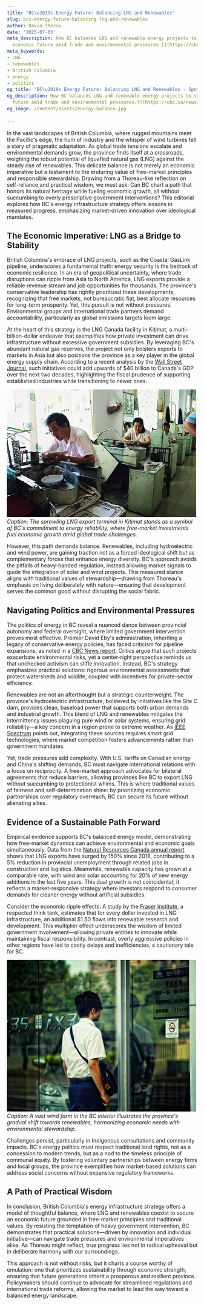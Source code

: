 ```yaml
---
title: "BC\u2019s Energy Future: Balancing LNG and Renewables"
slug: bcs-energy-future-balancing-lng-and-renewables
author: Davin Thorow
date: '2025-07-03'
meta_description: How BC balances LNG and renewable energy projects to secure its
  economic future amid trade and environmental pressures.[](https://cbc.ca/news/canada/british-columbia/conservative-bc-premier-pipeline-criticism-1.7552616)
meta_keywords:
- LNG
- renewables
- British Columbia
- energy
- politics
og_title: "BC\u2019s Energy Future: Balancing LNG and Renewables - Spot News 24"
og_description: How BC balances LNG and renewable energy projects to secure its economic
  future amid trade and environmental pressures.[](https://cbc.ca/news/canada/british-columbia/conservative-bc-premier-pipeline-criticism-1.7552616)
og_image: /content/assets/energy-balance.jpg

---
```

<!--# Balancing Act: British Columbia's Energy Strategy in a Changing World -->
In the vast landscapes of British Columbia, where rugged mountains meet the Pacific's edge, the hum of industry and the whisper of wind turbines tell a story of pragmatic adaptation. As global trade tensions escalate and environmental demands grow, the province finds itself at a crossroads, weighing the robust potential of liquefied natural gas (LNG) against the steady rise of renewables. This delicate balance is not merely an economic imperative but a testament to the enduring value of free-market principles and responsible stewardship. Drawing from a Thoreau-like reflection on self-reliance and practical wisdom, we must ask: Can BC chart a path that honors its natural heritage while fueling economic growth, all without succumbing to overly prescriptive government interventions? This editorial explores how BC's energy infrastructure strategy offers lessons in measured progress, emphasizing market-driven innovation over ideological mandates.

## The Economic Imperative: LNG as a Bridge to Stability

British Columbia's embrace of LNG projects, such as the Coastal GasLink pipeline, underscores a fundamental truth: energy security is the bedrock of economic resilience. In an era of geopolitical uncertainty, where trade disruptions can ripple from Asia to North America, LNG exports provide a reliable revenue stream and job opportunities for thousands. The province's conservative leadership has rightly prioritized these developments, recognizing that free markets, not bureaucratic fiat, best allocate resources for long-term prosperity. Yet, this pursuit is not without pressures. Environmental groups and international trade partners demand accountability, particularly as global emissions targets loom large.

At the heart of this strategy is the LNG Canada facility in Kitimat, a multi-billion-dollar endeavor that exemplifies how private investment can drive infrastructure without excessive government subsidies. By leveraging BC's abundant natural gas reserves, the project not only bolsters exports to markets in Asia but also positions the province as a key player in the global energy supply chain. According to a recent analysis by the [Wall Street Journal](https://www.wsj.com/articles/british-columbia-lng-export-growth), such initiatives could add upwards of $40 billion to Canada's GDP over the next two decades, highlighting the fiscal prudence of supporting established industries while transitioning to newer ones.

![LNG Facility in Kitimat](/content/assets/lng-kitimat-facility.jpg)  
*Caption: The sprawling LNG export terminal in Kitimat stands as a symbol of BC's commitment to energy reliability, where free-market investments fuel economic growth amid global trade challenges.*

However, this path demands balance. Renewables, including hydroelectric and wind power, are gaining traction not as a forced ideological shift but as complementary forces that enhance energy diversity. BC's approach avoids the pitfalls of heavy-handed regulation, instead allowing market signals to guide the integration of solar and wind projects. This measured stance aligns with traditional values of stewardship—drawing from Thoreau's emphasis on living deliberately with nature—ensuring that development serves the common good without disrupting the social fabric.

## Navigating Politics and Environmental Pressures

The politics of energy in BC reveal a nuanced dance between provincial autonomy and federal oversight, where limited government intervention proves most effective. Premier David Eby's administration, inheriting a legacy of conservative energy policies, has faced criticism for pipeline expansions, as noted in a [CBC News report](https://www.cbc.ca/news/canada/british-columbia/conservative-bc-premier-pipeline-criticism-1.7552616). Critics argue that such projects exacerbate environmental risks, yet a center-right perspective reminds us that unchecked activism can stifle innovation. Instead, BC's strategy emphasizes practical solutions: rigorous environmental assessments that protect watersheds and wildlife, coupled with incentives for private-sector efficiency.

Renewables are not an afterthought but a strategic counterweight. The province's hydroelectric infrastructure, bolstered by initiatives like the Site C dam, provides clean, baseload power that supports both urban demands and industrial growth. This blend of LNG and renewables mitigates the intermittency issues plaguing pure wind or solar systems, ensuring grid reliability—a key concern in a region prone to extreme weather. As [IEEE Spectrum](https://spectrum.ieee.org/british-columbia-renewable-energy-integration) points out, integrating these sources requires smart grid technologies, where market competition fosters advancements rather than government mandates.

Yet, trade pressures add complexity. With U.S. tariffs on Canadian energy and China's shifting demands, BC must navigate international relations with a focus on reciprocity. A free-market approach advocates for bilateral agreements that reduce barriers, allowing provinces like BC to export LNG without succumbing to protectionist whims. This is where traditional values of fairness and self-determination shine: by prioritizing economic partnerships over regulatory overreach, BC can secure its future without alienating allies.

## Evidence of a Sustainable Path Forward

Empirical evidence supports BC's balanced energy model, demonstrating how free-market dynamics can achieve environmental and economic goals simultaneously. Data from the [Natural Resources Canada annual report](https://www.nrcan.gc.ca/energy/energy-markets/british-columbia-overview/23445) shows that LNG exports have surged by 150% since 2018, contributing to a 5% reduction in provincial unemployment through related jobs in construction and logistics. Meanwhile, renewable capacity has grown at a comparable rate, with wind and solar accounting for 20% of new energy additions in the last five years. This dual growth is not coincidental; it reflects a market-responsive strategy where investors respond to consumer demands for cleaner energy without artificial subsidies.

Consider the economic ripple effects: A study by the [Fraser Institute](https://www.fraserinstitute.org/studies/british-columbia-energy-balance-report), a respected think tank, estimates that for every dollar invested in LNG infrastructure, an additional $1.50 flows into renewable research and development. This multiplier effect underscores the wisdom of limited government involvement—allowing private entities to innovate while maintaining fiscal responsibility. In contrast, overly aggressive policies in other regions have led to costly delays and inefficiencies, a cautionary tale for BC.

![Wind Farm in BC Interior](/content/assets/bc-interior-wind-farm.jpg)  
*Caption: A vast wind farm in the BC interior illustrates the province's gradual shift towards renewables, harmonizing economic needs with environmental stewardship.*

Challenges persist, particularly in Indigenous consultations and community impacts. BC's energy politics must respect traditional land rights, not as a concession to modern trends, but as a nod to the timeless principle of communal equity. By fostering voluntary partnerships between energy firms and local groups, the province exemplifies how market-based solutions can address social concerns without expansive regulatory frameworks.

## A Path of Practical Wisdom

In conclusion, British Columbia's energy infrastructure strategy offers a model of thoughtful balance, where LNG and renewables coexist to secure an economic future grounded in free-market principles and traditional values. By resisting the temptation of heavy government intervention, BC demonstrates that practical solutions—driven by innovation and individual initiative—can navigate trade pressures and environmental imperatives alike. As Thoreau might reflect, true progress lies not in radical upheaval but in deliberate harmony with our surroundings.

This approach is not without risks, but it charts a course worthy of emulation: one that prioritizes sustainability through economic strength, ensuring that future generations inherit a prosperous and resilient province. Policymakers should continue to advocate for streamlined regulations and international trade reforms, allowing the market to lead the way toward a balanced energy landscape.

